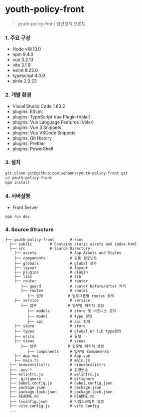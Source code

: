 # youth-policy-front
> youth-policy-front 청년정책 프론트

### 1. 주요 구성
- Node v18.13.0
- npm 9.4.0
- vue 3.2.13
- vite 3.1.9
- eslint 8.22.0
- typescript 4.0.0
- pinia 2.0.23

### 2. 개발 환경
- Visual Studio Code 1.63.2
- plugins: ESLint
- plugins: TypeScript Vue Plugin (Volar)
- plugins: Vue Language Features (Volar)
- plugins: Vue 3 Snippets
- plugins: Vue VSCode Snippets
- plugins: Git History
- plugins: Prettier
- plugins: PowerShell


### 3. 설치
```sh
git clone git@github.com:sehoone/youth-policy-front.git
cd youth-policy-front
npm install

```

### 4. 서버실행
- Front Server
```sh
npm run dev
```

### 4. Source Structure

```
├── youth-policy-front       # root
  ├── public        # Contains static assets and index.html
  ├── src           # Source Directory
    ├── assets               # App Assets and Styles
    ├── components           # 공통 컴포넌트
    ├── globals              # global 상수
    ├── layout               # layout
    ├── plugins              # plugin
    ├── libs                 # lib
    ├── router               # router
       ├── guard             # router before/after 처리
       ├── routes            # routes
          ├── 업무           # 업무그룹별 routes 정의
    ├── service              # service
       ├── 업무              # 업무별 패키지 생성
          ├── moduls         # store 및 비즈니스 로직
          ├── model          # type 정의
          ├── api            # api 정의
    ├── store                # store
    ├── types                # global or lib type정의
    ├── utils                # 유틸
    ├── views                # views
       ├── 업무              # 업무별 패키지 생성
          ├── components     # 업무별 Components
    ├── App.vue              # App.vue
    ├── main.ts              # main.js
  ├── browserslistrc         # browserslistrc
  ├── .env.*                 # 환경변수
  ├── eslintrc.js            # eslintrc.js
  ├── .gitignore             # gitignore
  ├── babel.config.js        # babel.config.json 
  ├── package.json           # package.json
  ├── package-lock.json      # package-lock.json
  ├── README.md              # README.md
  ├── tsconfig.json          # 타입스크립트 설정
  ├── vite.config.js         # vite Config
  ...

```

